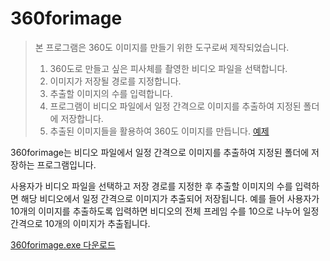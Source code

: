 # 360forimage

> 본 프로그램은 360도 이미지를 만들기 위한 도구로써 제작되었습니다.
> 1. 360도로 만들고 싶은 피사체를 촬영한 비디오 파일을 선택합니다.
> 2. 이미지가 저장될 경로를 지정합니다.
> 3. 추출할 이미지의 수를 입력합니다.
> 4. 프로그램이 비디오 파일에서 일정 간격으로 이미지를 추출하여 지정된 폴더에 저장합니다.
> 5. 추출된 이미지들을 활용하여 360도 이미지를 만듭니다. [예제](https://sub.jiraiman.com/3Dimg/Run.html)


360forimage는 비디오 파일에서 일정 간격으로 이미지를 추출하여 지정된 폴더에 저장하는 프로그램입니다. 

사용자가 비디오 파일을 선택하고 저장 경로를 지정한 후 추출할 이미지의 수를 입력하면 해당 비디오에서 일정 간격으로 이미지가 추출되어 저장됩니다. 
예를 들어 사용자가 10개의 이미지를 추출하도록 입력하면 비디오의 전체 프레임 수를 10으로 나누어 일정 간격으로 10개의 이미지가 추출됩니다.





[360forimage.exe 다운로드](https://github.com/Leeinpyo/360forimage/raw/main/dist/360forimage.exe)

